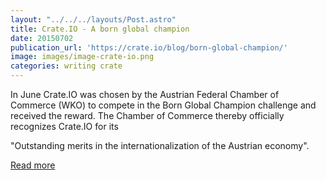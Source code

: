 ```yaml
---
layout: "../../../layouts/Post.astro"
title: Crate.IO - A born global champion
date: 20150702
publication_url: 'https://crate.io/blog/born-global-champion/'
image: images/image-crate-io.png
categories: writing crate
---
```


In June Crate.IO was chosen by the Austrian Federal Chamber of Commerce (WKO) to compete in the Born Global Champion challenge and received the reward. The Chamber of Commerce thereby officially recognizes Crate.IO for its

"Outstanding merits in the internationalization of the Austrian economy".

[Read more](https://crate.io/blog/born-global-champion/)
